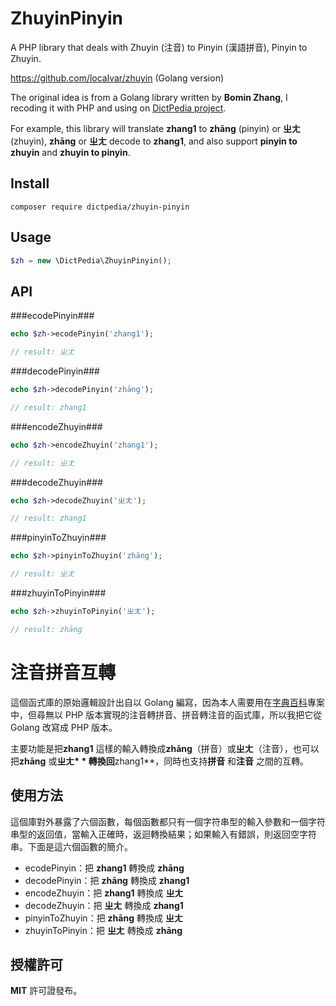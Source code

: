 # ZhuyinPinyin

A PHP library that deals with Zhuyin (注音) to Pinyin (漢語拼音), Pinyin to Zhuyin.

https://github.com/localvar/zhuyin (Golang version)

The original idea is from a Golang library written by **Bomin Zhang**, I recoding it with PHP and using on [DictPedia project](https://en.dictpedia.org).

For example, this library will translate **zhang1** to **zhāng** (pinyin) or **ㄓㄤ** (zhuyin), **zhāng** or **ㄓㄤ** decode to **zhang1**, and also support **pinyin to zhuyin** and **zhuyin to pinyin**.

## Install

```
composer require dictpedia/zhuyin-pinyin
```

## Usage

```php
$zh = new \DictPedia\ZhuyinPinyin();
```

## API

###ecodePinyin###
```php
echo $zh->ecodePinyin('zhang1');

// result: ㄓㄤ
```

###decodePinyin###
```php
echo $zh->decodePinyin('zhāng');

// result: zhang1
```

###encodeZhuyin###
```php
echo $zh->encodeZhuyin('zhang1');

// result: ㄓㄤ
```

###decodeZhuyin###
```php
echo $zh->decodeZhuyin('ㄓㄤ');

// result: zhang1
```

###pinyinToZhuyin###
```php
echo $zh->pinyinToZhuyin('zhāng');

// result: ㄓㄤ
```

###zhuyinToPinyin###
```php
echo $zh->zhuyinToPinyin('ㄓㄤ');

// result: zhāng
``` 

# 注音拼音互轉

這個函式庫的原始邏輯設計出自以 Golang 編寫，因為本人需要用在[字典百科](https://zh.dictpedia.org)專案中，但尋無以 PHP 版本實現的注音轉拼音、拼音轉注音的函式庫，所以我把它從 Golang 改寫成 PHP 版本。

主要功能是把**zhang1** 這樣的輸入轉換成**zhāng**（拼音）或**ㄓㄤ**（注音），也可以把**zhāng** 或**ㄓㄤ* * 轉換回**zhang1**，同時也支持**拼音** 和**注音** 之間的互轉。

## 使用方法

這個庫對外暴露了六個函數，每個函數都只有一個字符串型的輸入參數和一個字符串型的返回值，當輸入正確時，返迴轉換結果；如果輸入有錯誤，則返回空字符串。下面是這六個函數的簡介。

* ecodePinyin：把 **zhang1** 轉換成 **zhāng**
* decodePinyin：把 **zhāng** 轉換成 **zhang1**
* encodeZhuyin：把 **zhang1** 轉換成 **ㄓㄤ**
* decodeZhuyin：把 **ㄓㄤ** 轉換成 **zhang1**
* pinyinToZhuyin：把 **zhāng** 轉換成 **ㄓㄤ**
* zhuyinToPinyin：把 **ㄓㄤ** 轉換成 **zhāng**

## 授權許可

**MIT** 許可證發布。
